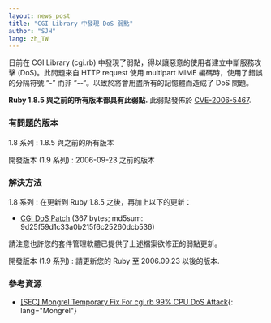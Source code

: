 ```yaml
---
layout: news_post
title: "CGI Library 中發現 DoS 弱點"
author: "SJH"
lang: zh_TW
---
```


日前在 CGI Library (cgi.rb) 中發現了弱點，得以讓惡意的使用者建立中斷服務攻擊 (DoS)。此問題來自 HTTP
request 使用 multipart MIME 編碼時，使用了錯誤的分隔符號 “-” 而非 “--“。以致於將會用盡所有的記憶體而造成了
DoS 問題。

**Ruby 1.8.5 與之前的所有版本都具有此弱點.** 此弱點發佈於 [CVE-2006-5467][1].

### 有問題的版本

1.8 系列
: 1\.8.5 與之前的所有版本

開發版本 (1.9 系列)
: 2006-09-23 之前的版本

### 解決方法

1.8 系列
: 在更新到 Ruby 1.8.5 之後，再加上以下的更新：
  * [CGI DoS Patch][2] (367 bytes; md5sum:
    9d25f59d1c33a0b215f6c25260dcb536)
  
  請注意也許您的套件管理軟體已提供了上述檔案欲修正的弱點更新。

開發版本 (1.9 系列)
: 請更新您的 Ruby 至 2006.09.23 以後的版本.

### 參考資源

* [ \[SEC\] Mongrel Temporary Fix For cgi.rb 99% CPU DoS Attack][3]{:
  lang="Mongrel"}



[1]: http://cve.mitre.org/cgi-bin/cvename.cgi?name=CVE-2006-5467 
[2]: http://ftp.ruby-lang.org/pub/ruby/1.8/ruby-1.8.5-cgi-dos-1.patch 
[3]: http://rubyforge.org/pipermail/mongrel-users/2006-October/001946.html 
